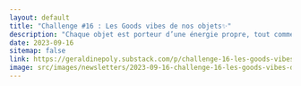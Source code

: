 ```yaml
---
layout: default
title: "Challenge #16 : Les Goods vibes de nos objets✨"
description: "Chaque objet est porteur d’une énergie propre, tout comme les murs et les lieux. Les objets conservent les énergies du passé et les souvenirs. 🧘‍♂️🏡"
date: 2023-09-16
sitemap: false
link: https://geraldinepoly.substack.com/p/challenge-16-les-goods-vibes-de-nos
image: src/images/newsletters/2023-09-16-challenge-16-les-goods-vibes-de-nos-objets.jpg
---
```

